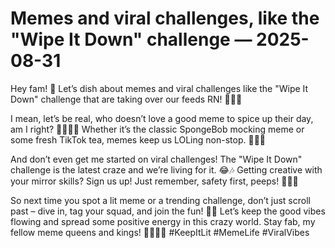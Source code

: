 # Memes and viral challenges, like the "Wipe It Down" challenge — 2025-08-31

Hey fam! 🌟 Let’s dish about memes and viral challenges like the "Wipe It Down" challenge that are taking over our feeds RN! 💃🏽🔥

I mean, let’s be real, who doesn’t love a good meme to spice up their day, am I right? 💁🏼‍♀️💯 Whether it’s the classic SpongeBob mocking meme or some fresh TikTok tea, memes keep us LOLing non-stop. 🤣🙌🏼

And don’t even get me started on viral challenges! The "Wipe It Down" challenge is the latest craze and we’re living for it. 😂🎶 Getting creative with your mirror skills? Sign us up! Just remember, safety first, peeps! 🙏🏼✨

So next time you spot a lit meme or a trending challenge, don’t just scroll past – dive in, tag your squad, and join the fun! 🎉💖 Let’s keep the good vibes flowing and spread some positive energy in this crazy world. Stay fab, my fellow meme queens and kings! 💁🏽‍♂️👑 #KeepItLit #MemeLife #ViralVibes